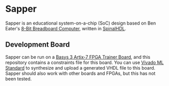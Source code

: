 # Sapper

Sapper is an educational system-on-a-chip (SoC) design based on Ben Eater's
[8-Bit Breadboard Computer], written in [SpinalHDL].

[8-bit breadboard computer]: https://eater.net/8bit
[SpinalHDL]: https://github.com/SpinalHDL/SpinalHDL

## Development Board

Sapper can be run on a [Basys 3 Artix-7 FPGA Trainer Board], and this repository contains a
constraints file for this board.
You can use [Vivado ML Standard] to synthesize and upload a generated VHDL file to this board.
Sapper should also work with other boards and FPGAs, but this has not been tested.

[basys 3 artix-7 fpga trainer board]: https://store.digilentinc.com/basys-3-artix-7-fpga-beginner-board-recommended-for-introductory-users/
[vivado ml standard]: https://www.xilinx.com/products/design-tools/vivado.html
